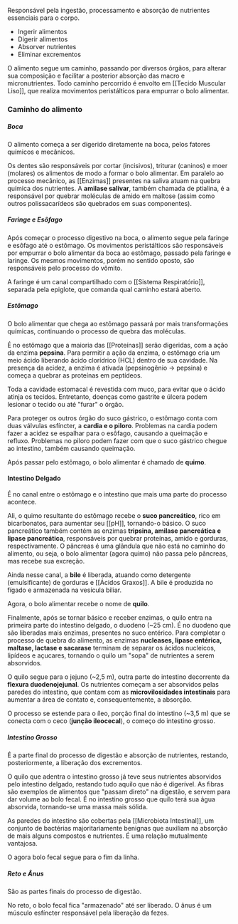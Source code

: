 Responsável pela ingestão, processamento e absorção de nutrientes essenciais para o corpo. 

- Ingerir alimentos
- Digerir alimentos
- Absorver nutrientes
- Eliminar excrementos

O alimento segue um caminho, passando por diversos órgãos, para alterar sua composição e facilitar a posterior absorção das macro e micronutrientes.
Todo caminho percorrido é envolto em [[Tecido Muscular Liso]], que realiza movimentos peristálticos para empurrar o bolo alimentar.

### Caminho do alimento

##### Boca
O alimento começa a ser digerido diretamente na boca, pelos fatores químicos e mecânicos.

Os dentes são responsáveis por cortar (incisivos), triturar (caninos) e moer (molares) os alimentos de modo a formar o bolo alimentar.
Em paralelo ao processo mecânico, as [[Enzimas]] presentes na saliva atuam na quebra química dos nutrientes. A **amilase salivar**, também chamada de ptialina, é a responsável por quebrar moléculas de amido em maltose (assim como outros polissacarídeos são quebrados em suas componentes). 

##### Faringe e Esôfago
Após começar o processo digestivo na boca, o alimento segue pela faringe e esôfago até o estômago. 
Os movimentos peristálticos são responsáveis por empurrar o bolo alimentar da boca ao estômago, passado pela faringe e laringe. Os mesmos movimentos, porém no sentido oposto, são responsáveis pelo processo do vômito.

A faringe é um canal compartilhado com o [[Sistema Respiratório]], separada pela epiglote, que comanda qual caminho estará aberto.

##### Estômago
O bolo alimentar que chega ao estômago passará por mais transformações químicas, continuando o processo de quebra das moléculas.

É no estômago que a maioria das [[Proteínas]] serão digeridas, com a ação da enzima **pepsina**. Para permitir a ação da enzima, o estômago cria um meio ácido liberando ácido clorídrico (HCL) dentro de sua cavidade. 
Na presença da acidez, a enzima é ativada (pepsinogênio -> pepsina) e começa a quebrar as proteínas em peptídeos.

Toda a cavidade estomacal é revestida com muco, para evitar que o ácido atinja os tecidos. Entretanto, doenças como gastrite e úlcera podem lesionar o tecido ou até "furar" o órgão.

Para proteger os outros órgão do suco gástrico, o estômago conta com duas válvulas esfíncter, a **cardia e o piloro**. 
Problemas na cardia podem fazer a acidez se espalhar para o esôfago, causando a queimação e refluxo.
Problemas no piloro podem fazer com que o suco gástrico chegue ao intestino, também causando queimação.

Após passar pelo estômago, o bolo alimentar é chamado de **quimo**.

#### Intestino Delgado
É no canal entre o estômago e o intestino que mais uma parte do processo acontece.

Ali, o quimo resultante do estômago recebe o **suco pancreático**, rico em bicarbonatos, para aumentar seu [[pH]], tornando-o básico. 
O suco pancreático também contém as enzimas **tripsina, amilase pancreática e lipase pancreática**, responsáveis por quebrar proteínas, amido e gorduras, respectivamente.
O pâncreas é uma glândula que não está no caminho do alimento, ou seja, o bolo alimentar (agora quimo) não passa pelo pâncreas, mas recebe sua excreção.

Ainda nesse canal, a **bile** é liberada, atuando como detergente (emulsificante) de gorduras e [[Ácidos Graxos]]. A bile é produzida no fígado e armazenada na vesícula biliar.

Agora, o bolo alimentar recebe o nome de **quilo**.

Finalmente, após se tornar básico e receber enzimas, o quilo entra na primeira parte do intestino delgado, o duodeno (~25 cm).
É no duodeno que são liberadas mais enzimas, presentes no suco entérico. 
Para completar o processo de quebra do alimento, as enzimas **nucleases, lipase entérica, maltase, lactase e sacarase** terminam de separar os ácidos nucleicos, lipídeos e açucares, tornando o quilo um "sopa" de nutrientes a serem absorvidos.

O quilo segue para o jejuno (~2,5 m), outra parte do intestino decorrente da **flexura duodenojejunal**. 
Os nutrientes começam a ser absorvidos pelas paredes do intestino, que contam com as **microvilosidades intestinais** para aumentar a área de contato e, consequentemente, a absorção.

O processo se estende para o íleo, porção final do intestino (~3,5 m) que se conecta com o ceco (**junção ileocecal**), o começo do intestino grosso.

##### Intestino Grosso
É a parte final do processo de digestão e absorção de nutrientes, restando, posteriormente, a liberação dos excrementos.

O quilo que adentra o intestino grosso já teve seus nutrientes absorvidos pelo intestino delgado, restando tudo aquilo que não é digerível.
As fibras são exemplos de alimentos que "passam direto" na digestão, e servem para dar volume ao bolo fecal.
É no intestino grosso que quilo terá sua água absorvida, tornando-se uma massa mais sólida.

As paredes do intestino são cobertas pela [[Microbiota Intestinal]], um conjunto de bactérias majoritariamente benignas que auxiliam na absorção de mais alguns compostos e nutrientes. É uma relação mutualmente vantajosa.

O agora bolo fecal segue para o fim da linha.

##### Reto e Ânus
São as partes finais do processo de digestão.

No reto, o bolo fecal fica "armazenado" até ser liberado.
O ânus é um músculo esfíncter responsável pela liberação da fezes.